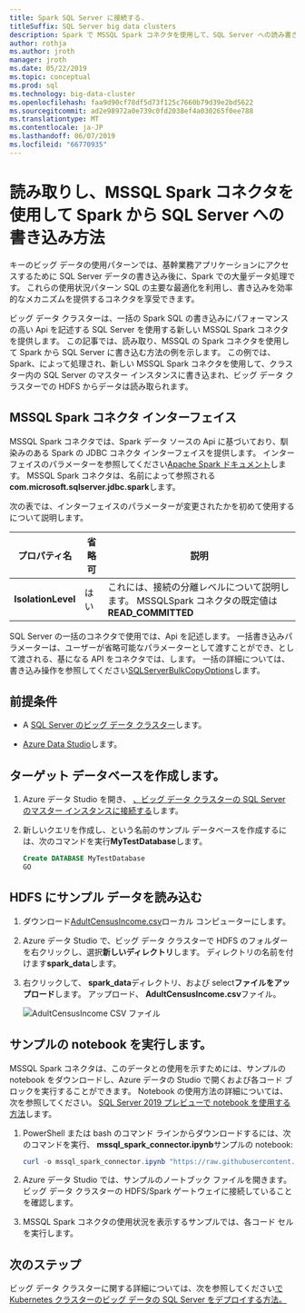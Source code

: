 ```yaml
---
title: Spark SQL Server に接続する.
titleSuffix: SQL Server big data clusters
description: Spark で MSSQL Spark コネクタを使用して、SQL Server への読み書きする方法について説明します。
author: rothja
ms.author: jroth
manager: jroth
ms.date: 05/22/2019
ms.topic: conceptual
ms.prod: sql
ms.technology: big-data-cluster
ms.openlocfilehash: faa9d90cf78df5d73f125c7660b79d39e2bd5622
ms.sourcegitcommit: ad2e98972a0e739c0fd2038ef4a030265f0ee788
ms.translationtype: MT
ms.contentlocale: ja-JP
ms.lasthandoff: 06/07/2019
ms.locfileid: "66770935"
---
```

# <a name="how-to-read-and-write-to-sql-server-from-spark-using-the-mssql-spark-connector"></a>読み取りし、MSSQL Spark コネクタを使用して Spark から SQL Server への書き込み方法

キーのビッグ データの使用パターンでは、基幹業務アプリケーションにアクセスするために SQL Server データの書き込み後に、Spark での大量データ処理です。 これらの使用状況パターン SQL の主要な最適化を利用し、書き込みを効率的なメカニズムを提供するコネクタを享受できます。

ビッグ データ クラスターは、一括の Spark SQL の書き込みにパフォーマンスの高い Api を記述する SQL Server を使用する新しい MSSQL Spark コネクタを提供します。 この記事では、読み取り、MSSQL の Spark コネクタを使用して Spark から SQL Server に書き込む方法の例を示します。 この例では、Spark、によって処理され、新しい MSSQL Spark コネクタを使用して、クラスター内の SQL Server のマスター インスタンスに書き込まれ、ビッグ データ クラスターでの HDFS からデータは読み取られます。

## <a name="mssql-spark-connector-interface"></a>MSSQL Spark コネクタ インターフェイス

MSSQL Spark コネクタでは、Spark データ ソースの Api に基づいており、馴染みのある Spark の JDBC コネクタ インターフェイスを提供します。 インターフェイスのパラメーターを参照してください[Apache Spark ドキュメント](http://spark.apache.org/docs/latest/sql-data-sources-jdbc.html)します。 MSSQL Spark コネクタは、名前によって参照される**com.microsoft.sqlserver.jdbc.spark**します。

次の表では、インターフェイスのパラメーターが変更されたかを初めて使用するについて説明します。

| プロパティ名 | 省略可 | 説明 |
|---|---|---|
| **IsolationLevel** | はい | これには、接続の分離レベルについて説明します。 MSSQLSpark コネクタの既定値は**READ_COMMITTED** |

SQL Server の一括のコネクタで使用では、Api を記述します。 一括書き込みパラメーターは、ユーザーが省略可能なパラメーターとして渡すことができ、として渡される、基になる API をコネクタでは、します。 一括の詳細については、書き込み操作を参照してください[SQLServerBulkCopyOptions]( ../connect/jdbc/using-bulk-copy-with-the-jdbc-driver.md#sqlserverbulkcopyoptions)します。

## <a name="prerequisites"></a>前提条件

- A [SQL Server のビッグ データ クラスター](deploy-get-started.md)します。

- [Azure Data Studio](../azure-data-studio/download.md)します。

## <a name="create-the-target-database"></a>ターゲット データベースを作成します。

1. Azure データ Studio を開き、 [、ビッグ データ クラスターの SQL Server のマスター インスタンスに接続する](connect-to-big-data-cluster.md)します。

1. 新しいクエリを作成し、という名前のサンプル データベースを作成するには、次のコマンドを実行**MyTestDatabase**します。

   ```sql
   Create DATABASE MyTestDatabase
   GO
   ```

## <a name="load-sample-data-into-hdfs"></a>HDFS にサンプル データを読み込む

1. ダウンロード[AdultCensusIncome.csv](https://amldockerdatasets.azureedge.net/AdultCensusIncome.csv)ローカル コンピューターにします。

1. Azure データ Studio で、ビッグ データ クラスターで HDFS のフォルダーを右クリックし、選択**新しいディレクトリ**します。 ディレクトリの名前を付けます**spark_data**します。

1. 右クリックして、 **spark_data**ディレクトリ、および select**ファイルをアップロード**します。 アップロード、 **AdultCensusIncome.csv**ファイル。

   ![AdultCensusIncome CSV ファイル](./media/spark-mssql-connector/spark_data.png)

## <a name="run-the-sample-notebook"></a>サンプルの notebook を実行します。

MSSQL Spark コネクタは、このデータとの使用を示すためには、サンプルの notebook をダウンロードし、Azure データの Studio で開くおよび各コード ブロックを実行することができます。 Notebook の使用方法の詳細については、次を参照してください。 [SQL Server 2019 プレビューで notebook を使用する方法](notebooks-guidance.md)します。

1. PowerShell または bash のコマンド ラインからダウンロードするには、次のコマンドを実行、 **mssql_spark_connector.ipynb**サンプルの notebook:

   ```PowerShell
   curl -o mssql_spark_connector.ipynb "https://raw.githubusercontent.com/Microsoft/sql-server-samples/master/samples/features/sql-big-data-cluster/spark/spark_to_sql/mssql_spark_connector.ipynb"
   ```

1. Azure データ Studio では、サンプルのノートブック ファイルを開きます。 ビッグ データ クラスターの HDFS/Spark ゲートウェイに接続していることを確認します。

1. MSSQL Spark コネクタの使用状況を表示するサンプルでは、各コード セルを実行します。

## <a name="next-steps"></a>次のステップ

ビッグ データ クラスターに関する詳細については、次を参照してください[で Kubernetes クラスターのビッグ データの SQL Server をデプロイする方法。](deployment-guidance.md)